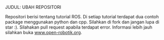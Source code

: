 JUDUL: UBAH REPOSITORI

Repositori berisi tentang tutorial ROS. Di setiap tutorial terdapat dua contoh package menggunakan python dan cpp. Silahkan di fork dan jangan lupa di star :). Silahakan pull request apabila terdapat error.
Informasi lebih jauh silahkan buka www.open-robotik.org.
